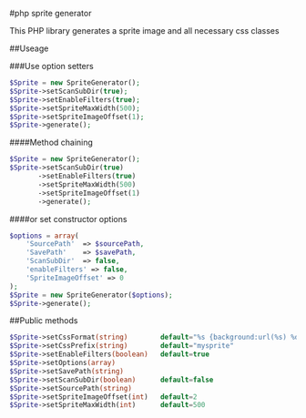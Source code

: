#php sprite generator

This PHP library generates a sprite image and all necessary css classes


##Useage

###Use option setters
```php
$Sprite = new SpriteGenerator();
$Sprite->setScanSubDir(true);
$Sprite->setEnableFilters(true);
$Sprite->setSpriteMaxWidth(500);
$Sprite->setSpriteImageOffset(1);
$Sprite->generate();
```

####Method chaining
```php
$Sprite = new SpriteGenerator();
$Sprite->setScanSubDir(true)
       ->setEnableFilters(true)
       ->setSpriteMaxWidth(500)
       ->setSpriteImageOffset(1)
       ->generate();
```

####or set constructor options
```php
$options = array(
    'SourcePath'  => $sourcePath,
    'SavePath'    => $savePath,
    'ScanSubDir'  => false,
    'enableFilters' => false,
    'SpriteImageOffset' => 0
);
$Sprite = new SpriteGenerator($options);
$Sprite->generate();
```


##Public methods
```php
$Sprite->setCssFormat(string)        default="%s {background:url(%s) %dpx %dpx no-repeat;height:%dpx;width:%dpx}"
$Sprite->setCssPrefix(string)        default="mysprite"
$Sprite->setEnableFilters(boolean)   default=true
$Sprite->setOptions(array)
$Sprite->setSavePath(string)
$Sprite->setScanSubDir(boolean)      default=false
$Sprite->setSourcePath(string)
$Sprite->setSpriteImageOffset(int)   default=2
$Sprite->setSpriteMaxWidth(int)      default=500
```